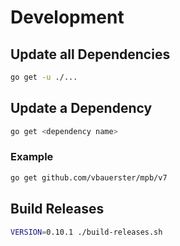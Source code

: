 # Development

## Update all Dependencies

```sh
go get -u ./...
```

## Update a Dependency

```sh
go get <dependency name>
```

### Example

```sh
go get github.com/vbauerster/mpb/v7
```

## Build Releases

```sh
VERSION=0.10.1 ./build-releases.sh
```